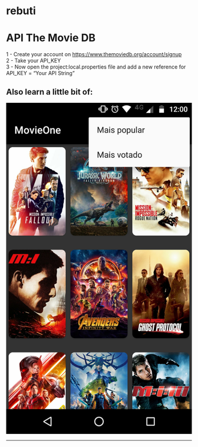 # rebuti

# API The Movie DB
1 - Create your account on https://www.themoviedb.org/account/signup <br>
2 - Take your API_KEY <br>
3 - Now open the project:local.properties file and add a new reference for API_KEY = “Your API String”<br>

## Also learn a little bit of:


![Alt text](https://github.com/nandoligeiro/movieOne/blob/master/movione.png)

****